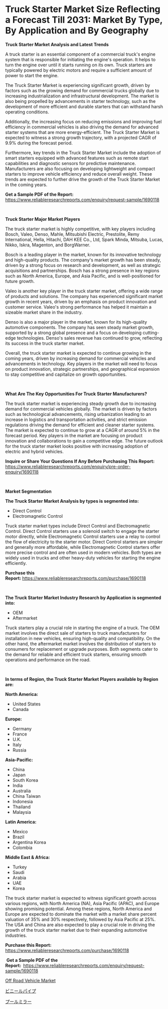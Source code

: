 <p><h1>Truck Starter Market Size Reflecting a Forecast Till 2031: Market By Type, By Application and By Geography</h1></p><p><strong>Truck Starter Market Analysis and Latest Trends</strong></p>
<p><p>A truck starter is an essential component of a commercial truck's engine system that is responsible for initiating the engine's operation. It helps to turn the engine over until it starts running on its own. Truck starters are typically powered by electric motors and require a sufficient amount of power to start the engine.</p><p>The Truck Starter Market is experiencing significant growth, driven by factors such as the growing demand for commercial trucks globally due to increasing industrialization and infrastructural development. The market is also being propelled by advancements in starter technology, such as the development of more efficient and durable starters that can withstand harsh operating conditions.</p><p>Additionally, the increasing focus on reducing emissions and improving fuel efficiency in commercial vehicles is also driving the demand for advanced starter systems that are more energy-efficient. The Truck Starter Market is expected to witness a strong growth trajectory, with a projected CAGR of 9.9% during the forecast period.</p><p>Furthermore, key trends in the Truck Starter Market include the adoption of smart starters equipped with advanced features such as remote start capabilities and diagnostic sensors for predictive maintenance. Manufacturers are also focusing on developing lightweight and compact starters to improve vehicle efficiency and reduce overall weight. These trends are expected to further drive the growth of the Truck Starter Market in the coming years.</p></p>
<p><strong>Get a Sample PDF of the Report:&nbsp;</strong> <a href="https://www.reliableresearchreports.com/enquiry/request-sample/1690118">https://www.reliableresearchreports.com/enquiry/request-sample/1690118</a></p>
<p>&nbsp;</p>
<p><strong>Truck Starter Major Market Players</strong></p>
<p><p>The truck starter market is highly competitive, with key players including Bosch, Valeo, Denso, Mahle, Mitsubishi Electric, Prestolite, Remy International, Hella, Hitachi, DAH KEE Co., Ltd, Spark Minda, Mitsuba, Lucas, Nikko, Iskra, Magenton, and BorgWarner.</p><p>Bosch is a leading player in the market, known for its innovative technology and high-quality products. The company's market growth has been steady, driven by a strong focus on research and development, as well as strategic acquisitions and partnerships. Bosch has a strong presence in key regions such as North America, Europe, and Asia Pacific, and is well-positioned for future growth.</p><p>Valeo is another key player in the truck starter market, offering a wide range of products and solutions. The company has experienced significant market growth in recent years, driven by an emphasis on product innovation and customer service. Valeo's strong performance has helped it maintain a sizeable market share in the industry.</p><p>Denso is also a major player in the market, known for its high-quality automotive components. The company has seen steady market growth, supported by a strong global presence and a focus on developing cutting-edge technologies. Denso's sales revenue has continued to grow, reflecting its success in the truck starter market.</p><p>Overall, the truck starter market is expected to continue growing in the coming years, driven by increasing demand for commercial vehicles and advancements in technology. Key players in the market will need to focus on product innovation, strategic partnerships, and geographical expansion to stay competitive and capitalize on growth opportunities.</p></p>
<p>&nbsp;</p>
<p><strong>What Are The Key Opportunities For Truck Starter Manufacturers?</strong></p>
<p><p>The truck starter market is experiencing steady growth due to increasing demand for commercial vehicles globally. The market is driven by factors such as technological advancements, rising urbanization leading to an increase in logistics and transportation activities, and strict emission regulations driving the demand for efficient and cleaner starter systems. The market is expected to continue to grow at a CAGR of around 5% in the forecast period. Key players in the market are focusing on product innovation and collaborations to gain a competitive edge. The future outlook for the truck starter market looks positive with increasing adoption of electric and hybrid vehicles.</p></p>
<p><strong>Inquire or Share Your Questions If Any Before Purchasing This Report:</strong> <a href="https://www.reliableresearchreports.com/enquiry/pre-order-enquiry/1690118">https://www.reliableresearchreports.com/enquiry/pre-order-enquiry/1690118</a></p>
<p>&nbsp;</p>
<p><strong>Market Segmentation</strong></p>
<p><strong>The Truck Starter Market Analysis by types is segmented into:</strong></p>
<p><ul><li>Direct Control</li><li>Electromagnetic Control</li></ul></p>
<p><p>Truck starter market types include Direct Control and Electromagnetic Control. Direct Control starters use a solenoid switch to engage the starter motor directly, while Electromagnetic Control starters use a relay to control the flow of electricity to the starter motor. Direct Control starters are simpler and generally more affordable, while Electromagnetic Control starters offer more precise control and are often used in modern vehicles. Both types are widely used in trucks and other heavy-duty vehicles for starting the engine efficiently.</p></p>
<p><strong>Purchase this Report:&nbsp;</strong><a href="https://www.reliableresearchreports.com/purchase/1690118">https://www.reliableresearchreports.com/purchase/1690118</a></p>
<p>&nbsp;</p>
<p><strong>The Truck Starter Market Industry Research by Application is segmented into:</strong></p>
<p><ul><li>OEM</li><li>Aftermarket</li></ul></p>
<p><p>Truck starters play a crucial role in starting the engine of a truck. The OEM market involves the direct sale of starters to truck manufacturers for installation in new vehicles, ensuring high-quality and compatibility. On the other hand, the aftermarket market involves the distribution of starters to consumers for replacement or upgrade purposes. Both segments cater to the demand for reliable and efficient truck starters, ensuring smooth operations and performance on the road.</p></p>
<p>&nbsp;</p>
<p><strong>In terms of Region, the Truck Starter Market Players available by Region are:</strong></p>
<p>
    <p> <strong> North America: </strong>
        <ul>
            <li>United States</li>
            <li>Canada</li>
        </ul>
        </p> 
    <p> <strong> Europe: </strong>
        <ul>
            <li>Germany</li>
            <li>France</li>
            <li>U.K.</li>
            <li>Italy</li>
            <li>Russia</li>
        </ul>
        </p> 
    <p> <strong> Asia-Pacific: </strong>
        <ul>
            <li>China</li>
            <li>Japan</li>
            <li>South Korea</li>
            <li>India</li>
            <li>Australia</li>
            <li>China Taiwan</li>
            <li>Indonesia</li>
            <li>Thailand</li>
            <li>Malaysia</li>
        </ul>
        </p> 
    <p> <strong> Latin America: </strong>
        <ul>
            <li>Mexico</li>
            <li>Brazil</li>
            <li>Argentina Korea</li>
            <li>Colombia</li>
        </ul>
        </p> 
    <p> <strong> Middle East & Africa: </strong>
        <ul>
            <li>Turkey</li>
            <li>Saudi</li>
            <li>Arabia</li>
            <li>UAE</li>
            <li>Korea</li>
        </ul>
    </p>
    </p>
<p><p>The truck starter market is expected to witness significant growth across various regions, with North America (NA), Asia Pacific (APAC), and Europe showing promising potential. Among these regions, North America and Europe are expected to dominate the market with a market share percent valuation of 35% and 30% respectively, followed by Asia Pacific at 25%. The USA and China are also expected to play a crucial role in driving the growth of the truck starter market due to their expanding automotive industries.</p></p>
<p><strong>Purchase this Report: </strong><a href="https://www.reliableresearchreports.com/purchase/1690118">https://www.reliableresearchreports.com/purchase/1690118</a></p>
<p>&nbsp;<strong>Get a Sample PDF of the Report:&nbsp;&nbsp;</strong><a href="https://www.reliableresearchreports.com/enquiry/request-sample/1690118">https://www.reliableresearchreports.com/enquiry/request-sample/1690118</a></p>
<p><strong></strong></p>
<p><p><a href="https://github.com/mahnoor2003/Market-Research-Report-List-3/blob/main/off-road-vehicle-market.md">Off Road Vehicle Market</a></p><p><a href="https://medium.com/@lily-u-genius/%E3%83%93%E3%83%8B%E3%83%BC%E3%83%AB%E3%83%91%E3%82%A4%E3%83%97%E5%B8%82%E5%A0%B4-%E7%AB%B6%E4%BA%89%E5%88%86%E6%9E%90-%E5%B8%82%E5%A0%B4%E5%8B%95%E5%90%91-2031%E5%B9%B4%E3%81%BE%E3%81%A7%E3%81%AE%E4%BA%88%E6%B8%AC-d385bd053b3f">ビニールパイプ</a></p><p><a href="https://medium.com/@lily-u-genius/%E3%83%97%E3%83%BC%E3%83%AB%E3%83%9F%E3%83%A9%E3%83%BC%E3%83%9E%E3%83%BC%E3%82%B1%E3%83%83%E3%83%88%E3%81%AE%E5%88%86%E6%9E%90%E3%81%A82024%E5%B9%B4%E3%81%8B%E3%82%892031%E5%B9%B4%E3%81%BE%E3%81%A7%E3%81%AE%E6%9C%9F%E9%96%93%E3%81%AE%E3%82%B5%E3%82%A4%E3%82%BA%E4%BA%88%E6%B8%AC-ed1bd464c6c5">プールミラー</a></p></p>